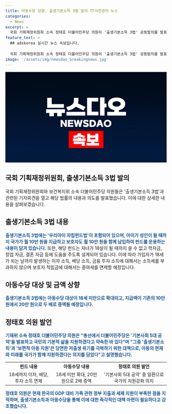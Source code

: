 ```yaml
---
title: 아동수당 상향, 출생기본소득 3법 발의 TF사진관의 뉴스
categories:
  - News
excerpt: >
  국회 기획재정위원회 소속 정태호 더불어민주당 의원이 '출생기본소득 3법' 공동발의를 발표했다. 이에는 '우리아이 자립펀드법'과 아동수당 증액 등이 포함돼 있으며, 정태호 의원은 저출생 대책으로 이를 추진하고 있다고 설명했다. 해당 법안에는 아이가 성인이 될 때까지 매월 10만 원을 지급하는 지원책과 아동수당 증액 등이 담겨 있으며, 가족 관련 정부 지출 부족 문제를 지적하며 이를 보완하겠다고 밝혔다.
feature_text: >
  ## adskorea 실시간 뉴스 속보입니다.

  국회 기획재정위원회 소속 정태호 더불어민주당 의원이 '출생기본소득 3법' 공동발의를 발표했다. 이에는 '우리아이 자립펀드법'과 아동수당 증액 등이 포함돼 있으며, 정태호 의원은 저출생 대책으로 이를 추진하고 있다고 설명했다. 해당 법안에는 아이가 성인이 될 때까지 매월 10만 원을 지급하는 지원책과 아동수당 증액 등이 담겨 있으며, 가족 관련 정부 지출 부족 문제를 지적하며 이를 보완하겠다고 밝혔다.
image: '/assets/img/newsdao_breakingnews.jpg'
---
```


<p><img src="/assets/img/newsdao_breakingnews.jpg" alt="adskorea 속보" /></p>

<h2 data-ke-size="size26">국회 기획재정위원회, 출생기본소득 3법 발의</h2>

<p data-ke-size="size16">국회 기획재정위원회와 보건복지위 소속 더불어민주당 의원들은 '출생기본소득 3법'과 관련된 기자회견을 열고 해당 법률의 내용과 의도를 발표했습니다. 이에 대한 상세한 내용을 살펴보겠습니다.</p>

<h2 data-ke-size="size24">출생기본소득 3법 내용</h2>

<p data-ke-size="size16"><b><span style="color: #1a5490;">출생기본소득 3법에는 '우리아이 자립펀드법'이 포함되어 있으며, 아이가 성인이 될 때까지 국가가 월 10만 원을 지급하고 보호자도 월 10만 원을 함께 납입하여 펀드를 운용하는 내용이 담겨 있습니다.</span></b> 또한, 해당 펀드는 자녀가 18살이 될 때까지 쓸 수 없고 학자금, 창업 자금, 결혼 자금 등에 도움을 주도록 설계되어 있습니다. 이에 따라 가입자가 18세가 되는 날까지 발생하는 이자 소득, 배당 소득, 금융 투자 소득에 대해서는 소득세를 부과하지 않으며 보호자 적립금에 대해서는 증여세를 면제할 예정입니다.</p>

<h2 data-ke-size="size24">아동수당 대상 및 금액 상향</h2>

<p data-ke-size="size16"><b><span style="color: #1a5490;">출생기본소득 3법에는 아동수당 대상이 18세 미만으로 확대되고, 지급액이 기존의 10만 원에서 20만 원으로 두 배로 증액될 예정입니다.</span></b></p>

<h2 data-ke-size="size24">정태호 의원 발언</h2>

<p data-ke-size="size16"><b><span style="color: #1a5490;">기재위 소속 정태호 더불어민주당 의원은 "총선에서 더불어민주당은 '기본사회 5대 공약'을 발표하고 국민의 기본적 삶을 지원하겠다고 약속한 바 있다"며 "그중 '출생기본소득'과 '보편적 아동 지원'은 당면한 저출생 위기를 극복하기 위한 대책으로, 아동의 현재와 미래를 국가가 함께 지원하겠다는 의지를 담았다"고 설명했습니다.</span></b></p>

<table>
    <tbody>
        <tr>
            <td style="text-align: center; height: 17px;"><b>펀드 내용</b></td>
            <td style="text-align: center; height: 17px;"><b>아동수당 내용</b></td>
            <td style="text-align: center; height: 17px;"><b>정태호 의원 발언</b></td>
        </tr>
        <tr>
            <td style="text-align: center; height: 17px;">18세까지 이자, 배당, 투자 소득 면제<br></td>
            <td style="text-align: center; height: 17px;">18세 미만 확대, 20만 원으로 2배 증액</td>
            <td style="text-align: center; height: 17px;">'기본사회 5대 공약' 중 일환으로 국가의 지원강화 의지</td>
        </tr>
    </tbody>
</table>

<p data-ke-size="size16"><b><span style="color: #1a5490;">정태호 의원은 현재 한국의 GDP 대비 가족 관련 정부 지출과 세제 지원이 부족한 점을 지적하며, 출생기본소득과 아동수당을 통해 이에 대한 즉각적인 대책 마련이 필요하다고 강조했습니다.</span></b></p>

